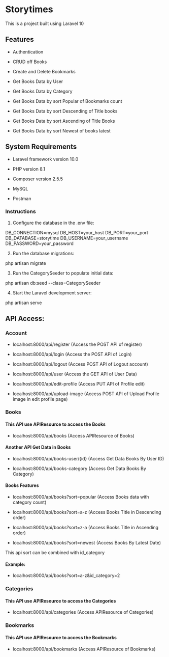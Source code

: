 # Storytimes

This is a project built using Laravel 10


## Features

- Authentication

- CRUD off Books

- Create and Delete Bookmarks

- Get Books Data by User

- Get Books Data by Category

- Get Books Data by sort Popular of Bookmarks count

- Get Books Data by sort Descending of Title books

- Get Books Data by sort Ascending of Title Books

- Get Books Data by sort Newest of books latest

## System Requirements

- Laravel framework version 10.0

- PHP version 8.1

- Composer version 2.5.5

- MySQL

- Postman

### Instructions

1. Configure the database in the .env file:

DB_CONNECTION=mysql
DB_HOST=your_host
DB_PORT=your_port
DB_DATABASE=storytime
DB_USERNAME=your_username
DB_PASSWORD=your_password

2. Run the database migrations:

php artisan migrate

3. Run the CategorySeeder to populate initial data:

php artisan db:seed --class=CategorySeeder

4. Start the Laravel development server:

php artisan serve

## API Access:

### Account

- localhost:8000/api/register (Access the POST API of register)

- localhost:8000/api/login (Access the POST API of Login)

- localhost:8000/api/logout (Access POST API of Logout account)

- localhost:8000/api/user (Access the GET API of User Data)

- localhost:8000/api/edit-profile (Access PUT API of Profile edit)

- localhost:8000/api/upload-image (Access POST API of Upload Profile image in edit profile page)


### Books
#### This API use APIResource to access the Books 

- localhost:8000/api/books (Access APIResource of Books)
 

#### Another API Get Data in Books

- localhost:8000/api/books-user/{id} (Access Get Data Books By User ID)

- localhost:8000/api/books-category (Access Get Data Books By Category)

#### Books Features

- localhost:8000/api/books?sort=popular (Access Books data with category count)

- localhost:8000/api/books?sort=a-z (Access Books Title in Descending order)

- localhost:8000/api/books?sort=z-a (Access Books Title in Ascending order)

- localhost:8000/api/books?sort=newest (Access Books By Latest Date)

This api sort can be combined with id_category
#### Example: 

- localhost:8000/api/books?sort=a-z&id_category=2

### Categories
#### This API use APIResource to access the Categories 

- localhost:8000/api/categories (Access APIResource of Categories)

### Bookmarks
#### This API use APIResource to access the Bookmarks

- localhost:8000/api/bookmarks (Access APIResource of Bookmarks)